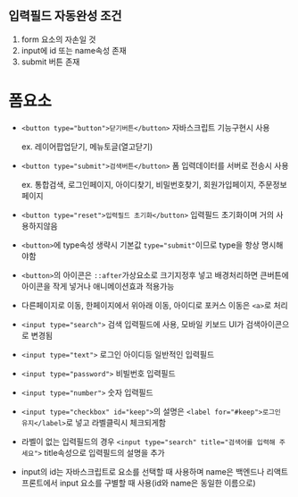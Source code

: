 ## 입력필드 자동완성 조건

1. form 요소의 자손일 것
2. input에 id 또는 name속성 존재
3. submit 버튼 존재

# 폼요소

- `<button type="button">닫기버튼</button>` 자바스크립트 기능구현시 사용
  
  ex. 레이어팝업닫기, 메뉴토글(열고닫기)

- `<button type="submit">검색버튼</button>` 폼 입력데이터를 서버로 전송시 사용
  
  ex. 통합검색, 로그인페이지, 아이디찾기, 비밀번호찾기, 회원가입페이지, 주문정보페이지

- `<button type="reset">입력필드 초기화</button>` 입력필드 초기화이며 거의 사용하지않음

- `<button>`에 type속성 생략시 기본값 `type="submit"`이므로 type을 항상 명시해야함

- `<button>`의 아이콘은 `::after`가상요소로 크기지정후 넣고 배경처리하면 큰버튼에 아이콘을 작게 넣거나 애니메이션효과 적용가능

- 다른페이지로 이동, 한페이지에서 위아래 이동, 아이디로 포커스 이동은 `<a>`로 처리

- `<input type="search">` 검색 입력필드에 사용, 모바일 키보드 UI가 검색아이콘으로 변경됨

- `<input type="text">` 로그인 아이디등 일반적인 입력필드

- `<input type="password">` 비빌번호 입력필드

- `<input type="number">` 숫자 입력필드

- `<input type="checkbox" id="keep">`의 설명은 `<label for="#keep">로그인 유지</label>`로 넣고 라벨클릭시 체크되게함

- 라벨이 없는 입력필드의 경우 `<input type="search" title="검색어를 입력해 주세요">` title속성으로 입력필드의 설명을 추가

- input의 id는 자바스크립트로 요소를 선택할 때 사용하며 name은 백엔드나 리액트 프론트에서 input 요소를 구별할 때 사용(id와 name은 동일한 이름으로)

